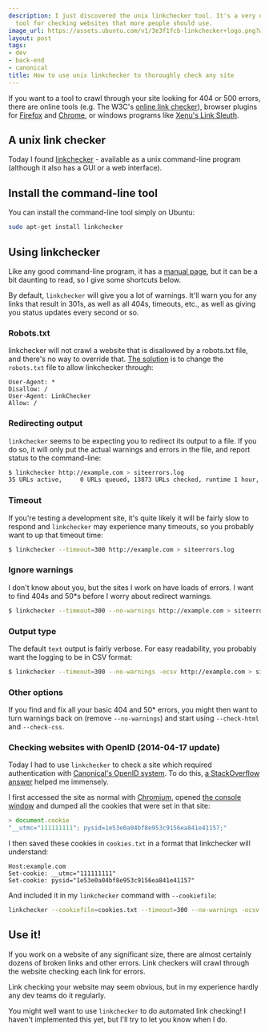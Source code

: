 ```yaml
---
description: I just discovered the unix linkchecker tool. It's a very useful and thorough
  tool for checking websites that more people should use.
image_url: https://assets.ubuntu.com/v1/3e3f1fcb-linkchecker+logo.png?w=230
layout: post
tags:
- dev
- back-end
- canonical
title: How to use unix linkchecker to thoroughly check any site
---
```


If you want to a tool to crawl through your site looking for 404 or 500 errors, there are online tools (e.g. The W3C's [online link checker](http://validator.w3.org/checklink)), browser plugins for [Firefox](https://chrome.google.com/webstore/detail/check-my-links/ojkcdipcgfaekbeaelaapakgnjflfglf?hl=en-GB) and [Chrome](https://chrome.google.com/webstore/detail/check-my-links/ojkcdipcgfaekbeaelaapakgnjflfglf?hl=en-GB), or windows programs like [Xenu's Link Sleuth](http://home.snafu.de/tilman/xenulink.html).

## A unix link checker

Today I found [linkchecker](http://wummel.github.io/linkchecker/) - available as a unix command-line program (although it also has a GUI or a web interface).

## Install the command-line tool

You can install the command-line tool simply on Ubuntu:

``` bash
sudo apt-get install linkchecker
```

## Using linkchecker

Like any good command-line program, it has a [manual page](http://linkchecker.sourceforge.net/man1/linkchecker.1.html), but it can be a bit daunting to read, so I give some shortcuts below.

By default, `linkchecker` will give you a lot of warnings. It'll warn you for any links that result in 301s, as well as all 404s, timeouts, etc., as well as giving you status updates every second or so.

### Robots.txt

linkchecker will not crawl a website that is disallowed by a robots.txt file, and there's no way to override that. [The solution](http://wummel.github.io/linkchecker/faq.html) is to change the `robots.txt` file to allow linkchecker through:

```
User-Agent: *
Disallow: /
User-Agent: LinkChecker
Allow: /
```

### Redirecting output

`linkchecker` seems to be expecting you to redirect its output to a file. If you do so, it will only put the actual warnings and errors in the file, and report status to the command-line:

``` bash
$ linkchecker http://example.com > siteerrors.log
35 URLs active,     0 URLs queued, 13873 URLs checked, runtime 1 hour, 51 minutes
```

### Timeout

If you're testing a development site, it's quite likely it will be fairly slow to respond and `linkchecker` may experience many timeouts, so you probably want to up that timeout time:

``` bash
$ linkchecker --timeout=300 http://example.com > siteerrors.log
```

### Ignore warnings

I don't know about you, but the sites I work on have loads of errors. I want to find 404s and 50*s before I worry about redirect warnings.

``` bash
$ linkchecker --timeout=300 --no-warnings http://example.com > siteerrors.log
```

### Output type

The default `text` output is fairly verbose. For easy readability, you probably want the logging to be in CSV format:

``` bash
$ linkchecker --timeout=300 --no-warnings -ocsv http://example.com > siteerrors.csv
```

### Other options

If you find and fix all your basic 404 and 50* errors, you might then want to turn warnings back on (remove `--no-warnings`) and start using `--check-html` and `--check-css`.

### Checking websites with OpenID (2014-04-17 update)

Today I had to use `linkchecker` to check a site which required authentication with [Canonical's OpenID system](https://login.ubuntu.com/). To do this, [a StackOverflow answer](http://stackoverflow.com/questions/9119998/using-wget-in-conjunction-with-an-openid-login) helped me immensely.

I first accessed the site as normal with [Chromium](http://www.chromium.org/Home), opened [the console window](https://developers.google.com/chrome-developer-tools/docs/console) and dumped all the cookies that were set in that site:

``` javascript
> document.cookie
"__utmc="111111111"; pysid=1e53e0a04bf8e953c9156ea841e41157;"
```

I then saved these cookies in `cookies.txt` in a format that linkchecker will understand:

```
Host:example.com
Set-cookie: __utmc="111111111"
Set-cookie: pysid="1e53e0a04bf8e953c9156ea841e41157"
```

And included it in my `linkchecker` command with `--cookiefile`:

``` bash
linkchecker --cookiefile=cookies.txt --timeout=300 --no-warnings -ocsv http://example.com > siteerrors.csv
```

## Use it!

If you work on a website of any significant size, there are almost certainly dozens of broken links and other errors. Link checkers will crawl through the website checking each link for errors.

Link checking your website may seem obvious, but in my experience hardly any dev teams do it regularly.

You might well want to use `linkchecker` to do automated link checking! I haven't implemented this yet, but I'll try to let you know when I do.
